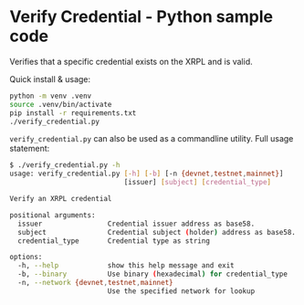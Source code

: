 # Verify Credential - Python sample code

Verifies that a specific credential exists on the XRPL and is valid.

Quick install & usage:

```sh
python -m venv .venv
source .venv/bin/activate
pip install -r requirements.txt
./verify_credential.py
```

`verify_credential.py` can also be used as a commandline utility. Full usage statement:

```sh
$ ./verify_credential.py -h
usage: verify_credential.py [-h] [-b] [-n {devnet,testnet,mainnet}]
                            [issuer] [subject] [credential_type]

Verify an XRPL credential

positional arguments:
  issuer                Credential issuer address as base58.
  subject               Credential subject (holder) address as base58.
  credential_type       Credential type as string

options:
  -h, --help            show this help message and exit
  -b, --binary          Use binary (hexadecimal) for credential_type
  -n, --network {devnet,testnet,mainnet}
                        Use the specified network for lookup
```
